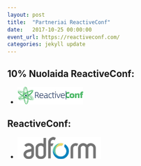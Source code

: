 ```yaml
---
layout: post
title:  "Partneriai ReactiveConf"
date:   2017-10-25 00:00:00
event_url: https://reactiveconf.com/
categories: jekyll update
---
```

## 10% Nuolaida ReactiveConf:
  * [![ReactiveConf](img/Reactive_CONF_logo.png)](https://reactiveconf.com/)

## ReactiveConf:

  * [![ReactiveConf](img/adform-logo.png)](https://reactiveconf.com/)
